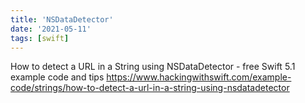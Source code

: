 ```yaml
---
title: 'NSDataDetector'
date: '2021-05-11'
tags: [swift]
---
```


How to detect a URL in a String using NSDataDetector - free Swift 5.1 example code and tips
https://www.hackingwithswift.com/example-code/strings/how-to-detect-a-url-in-a-string-using-nsdatadetector

